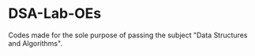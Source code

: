# DSA-Lab-OEs
Codes made for the sole purpose of passing the subject "Data Structures and Algorithms".
